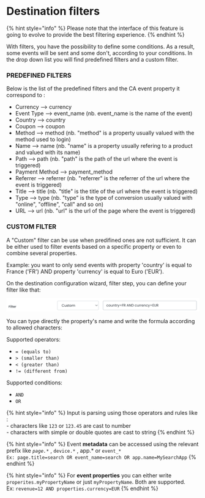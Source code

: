 # Destination filters

{% hint style="info" %}
Please note that the interface of this feature is going to evolve to provide the best filtering experience.
{% endhint %}

With filters, you have the possibility to define some conditions. As a result, some events will be sent and some don't, according to your conditions.
In the drop down list you will find predefined filters and a custom filter.

### PREDEFINED FILTERS

Below is the list of the predefined filters and the CA event property it correspond to :
* Currency --> currency
* Event Type --> event_name (nb. event_name is the name of the event)
* Country --> country
* Coupon --> coupon
* Method --> method (nb. "method" is a property usually valued with the method used to login) 
* Name --> name (nb. "name" is a property usually refering to a product and valued with its name)
* Path --> path (nb. "path" is the path of the url where the event is triggered)
* Payment Method --> payment_method
* Referrer --> referrer (nb. "referrer" is the referrer of the url where the event is triggered)
* Title --> title (nb. "title" is the title of the url where the event is triggered)
* Type --> type (nb. "type" is the type of conversion usually valued with "online", "offline", "call" and so on)
* URL --> url (nb. "url" is the url of the page where the event is triggered)

### CUSTOM FILTER

A "Custom" filter can be use when predifined ones are not sufficient.
It can be either used to filter events based on a specific property or even to combine several properties.

Example: you want to only send events with property 'country' is equal to France ('FR') AND property 'currency' is equal to Euro ('EUR').

On the destination configuration wizard, filter step, you can define your filter like that:

![](<../../../.gitbook/assets/Capture d’écran 2022-03-04 à 11.39.01.png>)

You can type directly the property's name and write the formula according to allowed characters:

Supported operators:

* `= (equals to)`
* `> (smaller than)`
* `< (greater than)`
* `!= (different from)`

Supported conditions:

* `AND`
* `OR`

{% hint style="info" %}
Input is parsing using those operators and rules like : \
\- characters like `123` or `123.45` are cast to number \
\- characters with simple or double quotes are cast to string
{% endhint %}

{% hint style="info" %}
Event **metadata** can be accessed using the relevant prefix like _`page.*`_ , `device.*` , app.\* or `event_*`\
`Ex: page.title=search OR event_name=search OR app.name=MySearchApp`&#x20;
{% endhint %}

{% hint style="info" %}
For **event properties** you can either write `properites.myPropertyName` or just `myPropertyName`. Both are supported.\
Ex: `revenue=12 AND properties.currency=EUR`
{% endhint %}
